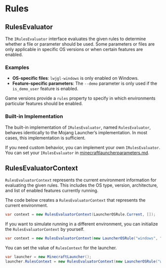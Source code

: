 # Rules

## RulesEvaluator

The `IRulesEvaluator` interface evaluates the given rules to determine whether a file or parameter should be used. Some parameters or files are only applicable in specific OS versions or when certain features are enabled.

### Examples

* **OS-specific files**: `lwjgl-windows` is only enabled on Windows.
* **Feature-specific parameters**: The `--demo` parameter is only used if the `is_demo_user` feature is enabled.

Game versions provide a `rules` property to specify in which environments particular features should be enabled.

### Built-in Implementation

The built-in implementation of `IRulesEvaluator`, named `RulesEvaluator`, behaves identically to the Mojang Launcher’s implementation. In most cases, this implementation is sufficient.

If you need custom behavior, you can implement your own `IRulesEvaluator`. You can set your `IRulesEvaluator` in [minecraftlauncherparameters.md](minecraftlauncherparameters.md "mention").

## RulesEvaluatorContext

`RulesEvaluatorContext` represents the current environment information for evaluating the given rules. This includes the OS type, version, architecture, and list of enabled features currently running.&#x20;

The code below creates a `RulesEvaluatorContext` that represents the current environment.

```csharp
var context = new RulesEvaluatorContext(LauncherOSRule.Current, []);
```

If you want to simulate running in a different environment, you can initialize the `RulesEvaluatorContext` by yourself.&#x20;

```csharp
var context = new RulesEvaluatorContext(new LauncherOSRule("windows", "64", "10.0"), []);
```

You can set the value of `RulesContext` for the launcher.

```csharp
var launcher = new MinecraftLauncher();
launcher.RulesContext = new RulesEvaluatorContext(new LauncherOSRule("windows", "64", "10.0"), []);
```

